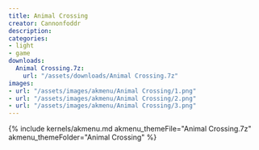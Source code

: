 ```yaml
---
title: Animal Crossing
creator: Cannonfoddr
description: 
categories:
- light
- game
downloads:
  Animal Crossing.7z:
    url: "/assets/downloads/Animal Crossing.7z"
images:
- url: "/assets/images/akmenu/Animal Crossing/1.png"
- url: "/assets/images/akmenu/Animal Crossing/2.png"
- url: "/assets/images/akmenu/Animal Crossing/3.png"
---
```


{% include kernels/akmenu.md akmenu_themeFile="Animal Crossing.7z" akmenu_themeFolder="Animal Crossing" %}

